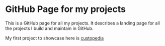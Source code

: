 # GitHub Page for my projects
This is a GitHub page for all my projects. It describes a landing page for all the projects I build and maintain in GitHub.

My first project to showcase here is [custopedia](https://www.custopedia.tech)
